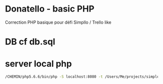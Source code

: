 # Donatello - basic PHP

Correction PHP basique pour défi Simpllo / Trello like

# DB cf db.sql

# server local php

```bash
/CHEMIN/php5.6.6/bin/php -S localhost:8080 -t /Users/Me/projects/simplon/Donatello/web/Donatello-PHP-basic
```